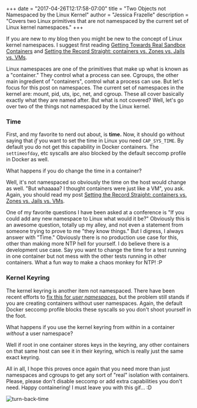 +++
date = "2017-04-26T12:17:58-07:00"
title = "Two Objects not Namespaced by the Linux Kernel"
author = "Jessica Frazelle"
description = "Covers two Linux primitives that are not namespaced by the current set of Linux kernel namespaces."
+++

If you are new to my blog then you might be new to the concept of Linux kernel
namespaces. I suggest first reading
[Getting Towards Real Sandbox Containers](https://blog.jessfraz.com/post/getting-towards-real-sandbox-containers/)
and
[Setting the Record Straight: containers vs. Zones vs. Jails vs. VMs](https://blog.jessfraz.com/post/containers-zones-jails-vms/).

Linux namespaces are one of the primitives that make up what is known as a
"container." They control what a process can see. Cgroups, the other main
ingredient of "containers", control what a process can use. But let's focus for
this post on namespaces. The current set of namespaces in the kernel are:
mount, pid, uts, ipc, net, and cgroup. These all cover basically exactly what
they are named after. But what is not covered? Well, let's go over two
of the things not namespaced by the Linux kernel.

### Time

First, and my favorite to nerd out about, is **time.** Now, it should go without
saying that _if_ you want to set the time in Linux you need `CAP_SYS_TIME`. By
default you do not get this capability in Docker containers. The `settimeofday`,
etc syscalls are also blocked by the default seccomp profile in Docker as well.

What happens if you do change the time in a container?

Well, it's not namespaced so obviously the time on the host would change as well.
"But whaaaaa? I thought containers were just like a VM", you ask. Again, you
should read my post
[Setting the Record Straight: containers vs. Zones vs. Jails vs. VMs](https://blog.jessfraz.com/post/containers-zones-jails-vms/).

One of my favorite questions I have been asked at a conference is "If you could
add any new namespace to Linux what would it be?" Obviously this is an awesome
question, totally up my alley, and not even a statement from someone trying to
prove to me "they know things." But I digress, I always answer with "Time."
Obviously there is no production use case for this, other than making more NTP
hell for yourself. I do believe there is a development use case. Say you want to
change the time for a test running in one container but not mess with the other
tests running in other containers. What a fun way to make a chaos monkey for NTP!
:P

### Kernel Keyring

The kernel keyring is another item not namespaced. There have been recent efforts
to [fix this for _user namespaces_](https://patchwork.kernel.org/patch/9394983/),
but the problem still stands if you are creating containers without user namespaces.
Again, the default Docker seccomp profile blocks these syscalls so you don't
shoot yourself in the foot.

What happens if you use the kernel keyring from within in a container
_without_ a user namespace?

Well if root in one container stores keys in the keyring, any other containers
on that same host can see it in their keyring, which is really just the same
exact keyring.

All in all, I hope this proves once again that you need more than just
namespaces and cgroups to get any sort of "real" isolation with containers.
Please, please don't disable seccomp or add extra capabilities you don't need.
Happy containering! I must leave you with this gif... :D

![turn-back-time](/img/turn-back-time.gif)
